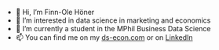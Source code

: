 - 👋 Hi, I’m Finn-Ole Höner
- 👀 I’m interested in data science in marketing and economics
- 🌱 I’m currently a student in the MPhil Business Data Science
- 📫 You can find me on my [ds-econ.com](https://www.ds-econ.com) or on [LinkedIn](https://www.linkedin.com/in/finn-hoener/)
